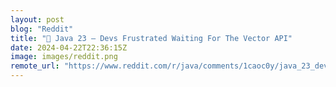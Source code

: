 ```yaml
---
layout: post
blog: "Reddit"
title: "🥹 Java 23 — Devs Frustrated Waiting For The Vector API"
date: 2024-04-22T22:36:15Z
image: images/reddit.png
remote_url: "https://www.reddit.com/r/java/comments/1caoc0y/java_23_devs_frustrated_waiting_for_the_vector_api/"
---
```

